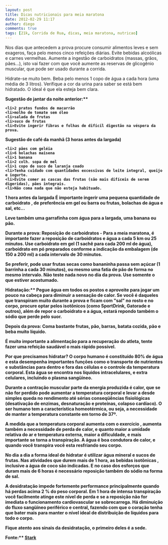 ```yaml
---
layout: post
title: Dicas nutricionais para meia maratona
date: 2012-02-29 11:17
author: diego
comments: true
tags: [21k, Corrida de Rua, dicas, meia maratona, nutricao]
---
```

Nos dias que antecedem a prova procure consumir alimentos leves e sem exageros, faça pelo menos cinco refeições diárias. Evite bebidas alcoólicas e carnes vermelhas. Aumente a ingestão de carboidratos (massas, grãos, pães...), isto vai fazer com que você aumente as reservas de glicogênio muscular, que pode ser usado durante a corrida.

Hidrate-se muito bem. Beba pelo menos 1 copo de água a cada hora (uma média de 3 litros). Verifique a cor da urina para saber se está bem hidratado. O ideal é que ela esteja bem clara.

<strong>Sugestão de jantar da noite anterior:**

	<li>2 pratos fundos de macarrão
	<li>molho de tomate sem óleo
	<li>salada de frutas
	<li>suco de frutas
	<li>Evite ingerir fibras e folhas de difícil digestão na véspera da prova.

<strong>Sugestão de café da manhã (3 horas antes da largada)</strong>

	<li>2 pães com geléia
	<li>6 bolachas maisena
	<li>1 banana
	<li>2 colh. sopa de mel
	<li>1 copo de suco de laranja coado
	<li>Tenha cuidado com quantidades excessivas de leite integral, queijo e iogurte.
	<li>Evite comer as cascas das frutas (são mais difíceis de serem digeridas), pães integrais.
	<li>Não coma nada que não esteja habituado.

<strong>1 hora antes da largada
</strong>É importante ingerir uma pequena quantidade de carboidrato , de preferência em gel ou barra ou frutas, bolachas de água e sal, etc...

Leve também uma garrafinha com água para a largada, uma banana ou pão.

<strong>Durante a prova:
</strong>Reposição de carboidratos - Para a meia maratona, é importante fazer a reposição de carboidratos e água a cada 5 km ou 25 minutos. Use carboidrato em gel (1 sachê para cada 200 ml de água), carboidrato em pó preparados conforme a indicação da embalagem (de 150 a 200 ml) a cada intervalo de 30 minutos.

Se preferir, pode usar frutas secas como bananinha passa sem açúcar (1 barrinha a cada 30 minutos), ou mesmo uma fatia de pão de forma no mesmo intervalo. Não teste nada novo no dia da prova. Use somente o que estiver acostumado.

<strong>Hidratação:** Pegue água em todos os postos e aproveite para jogar um pouco na cabeça para diminuir a sensação de calor. Se você é daqueles que transpiram muito durante a prova e ficam com "sal" no rosto e no corpo, procure optar pelos isotônicos (como SportDrink, Gatorade e outros), além de repor o carboidrato e a água, estará repondo também o sódio que perde pelo suor.

<strong>Depois da prova:
</strong>Coma bastante frutas, pão, barras, batata cozida, pão e beba muito líquido.

É muito importante a alimentação para a recuperação do atleta, tente fazer uma refeição saudável o mais rápido possível.

<strong>Por que precisamos hidratar?
</strong>O corpo humano é constituído 80% de água e esta desempenha importantes funções como o transporte de nutrientes e substâncias para dentro e fora das células e o controle da temperatura corporal. Esta água se encontra nos líquidos intracelulares, e extra celulares, incluindo o plasma sangüíneo.

Durante a contração muscular parte da energia produzida é calor, que se não for perdido pode aumentar a temperatura corporal e levar a desde simples queda no rendimento até sérias conseqüências fisiológicas (desativação de enzimas, desnaturação e proteínas, colapso cardíaco). O ser humano tem a característica homeotérmica, ou seja, a necessidade de manter a temperatura constante em torno de 37º.

A medida que a temperatura corporal aumenta com o exercício , aumenta também a necessidade de perda de calor, e quanto maior a umidade relativa do ar e temperatura externa, maior a dificuldade, e mais importante se torna a transpiração. A água é boa condutora de calor, e quando você transpira você esta resfriando seu corpo.

No dia a dia a forma ideal de hidratar é utilizar água mineral e sucos de frutas. Nas atividades que durem mais de 1 hora, as bebidas isotônicas , inclusive a água de coco são indicadas. E no caso dos esforços que duram mais de 6 horas é necessário reposição também do sódio na forma de sal.

A desidratação impede fortemente performance principalmente quando há perdas acima 2 % do peso corporal. Em 1 hora de intensa transpiração você facilmente atinge este nível de perda e se a reposição não for imediata o funcionamento cardiovascular se sobrecarrega. Há diminuição do fluxo sangüíneo periférico e central, fazendo com que o coração tenha que bater mais para manter o nível ideal de distribuição de líquidos para todo o corpo.

Fique atento aos sinais da desidratação, o primeiro deles é a sede.

<strong>Fonte:** <a href="http://www.starkonline.com.br/content/aplicacao/stark/nutricao/gerados/dicas_patricia.asp">Stark</a>
